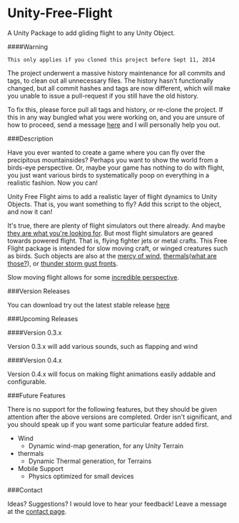 Unity-Free-Flight
=================

A Unity Package to add gliding flight to any Unity Object.

####Warning 

	This only applies if you cloned this project before Sept 11, 2014

The project underwent a massive history maintenance for all commits and tags, to clean out all unnecessary files. The history hasn't functionally changed, but all commit hashes and tags are now different, which will make you unable to issue a pull-request if you still have the old history.

To fix this, please force pull all tags and history, or re-clone the project. If this in any way bungled what you were working on, and you are unsure of how to proceed, send a message [here](http://windwardproductions.org/contact/) and I will personally help you out. 

###Description

Have you ever wanted to create a game where you can fly over the precipitous mountainsides? Perhaps you want to show the world from a birds-eye perspective. Or, maybe your game has nothing to do with flight, you just want various birds to systematically poop on everything in a realistic fashion. Now you can!

Unity Free Flight aims to add a realistic layer of flight dynamics to Unity Objects. That is, you want something to fly? Add this script to the object, and now it can! 

It's true, there are plenty of flight simulators out there already. And maybe [they are what you're looking for](http://unityfs.chris-cheetham.com/). But most flight simulators are geared towards powered flight. That is, flying fighter jets or metal crafts. This Free Flight package is intended for slow moving craft, or winged creatures such as birds. Such objects are also at the [mercy of wind](http://www.youtube.com/watch?v=EV6dLtBJVFQ), [thermals](http://www.youtube.com/watch?v=HV5w8EmqV5c)([what are those?](http://en.wikipedia.org/wiki/Thermal)), or [thunder storm gust fronts](http://youtu.be/RkD4u6sW0LU?t=4m25s). 

Slow moving flight allows for some [incredible perspective](http://www.paraglidinghd.com/urban-side-paragliding/).

###Version Releases

You can download try out the latest stable release [here](http://windwardproductions.org/projects/UnityFreeFlight/downloads/)

###Upcoming Releases

####Version 0.3.x

Version 0.3.x will add various sounds, such as flapping and wind

####Version 0.4.x

Version 0.4.x will focus on making flight animations easily addable and configurable. 


###Future Features 

There is no support for the following features, but they should be given attention after the above versions are completed. Order isn't significant, and you should speak up if you want some particular feature added first. 

* Wind
	* Dynamic wind-map generation, for any Unity Terrain
* thermals
	* Dynamic Thermal generation, for Terrains
* Mobile Support
	* Physics optimized for small devices

###Contact

Ideas? Suggestions? I would love to hear your feedback! Leave a message at the [contact page](http://windwardproductions.org/contact/).
